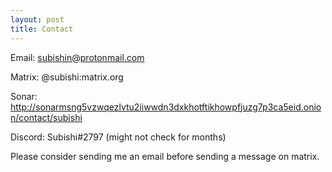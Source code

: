 ```yaml
---
layout: post
title: Contact
---
```


Email: subishin@protonmail.com

Matrix: @subishi:matrix.org

Sonar: http://sonarmsng5vzwqezlvtu2iiwwdn3dxkhotftikhowpfjuzg7p3ca5eid.onion/contact/subishi

Discord: Subishi#2797 (might not check for months)

Please consider sending me an email before sending a message on matrix.